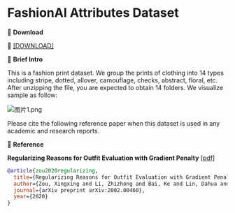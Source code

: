 # FashionAI Attributes Dataset


🖤 **Download**

🍒 [[DOWNLOAD]]()

🖤 **Brief Intro**

This is a fashion print dataset. We group the prints of clothing into 14 types including stripe, dotted, allover, camouflage, checks, abstract, floral, etc. After unzipping the file, you are expected to obtain 14 folders. We visualize sample as follow:


![图片1.png](https://i.loli.net/2021/06/25/Gt7fiq4hH2bcUBD.png)

Please cite the following reference paper when this dataset is used in any academic and research reports.

🖤 **Reference**

**Regularizing Reasons for Outfit Evaluation with Gradient Penalty** [[pdf]](https://arxiv.org/pdf/2002.00460v1.pdf)

```bib
@article{zou2020regularizing,
  title={Regularizing Reasons for Outfit Evaluation with Gradient Penalty},
  author={Zou, Xingxing and Li, Zhizhong and Bai, Ke and Lin, Dahua and Wong, Waikeung},
  journal={arXiv preprint arXiv:2002.00460},
  year={2020}
}
```
